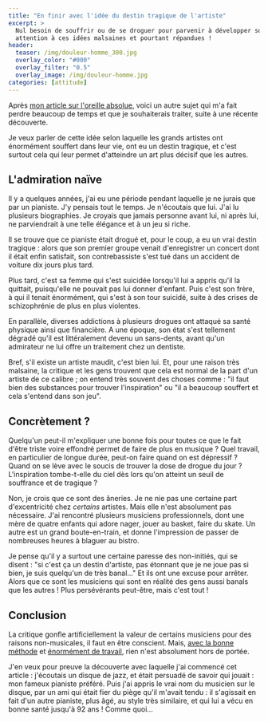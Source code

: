 ```yaml
---
title: "En finir avec l'idée du destin tragique de l'artiste"
excerpt: >
  Nul besoin de souffrir ou de se droguer pour parvenir à développer son art, 
  attention à ces idées malsaines et pourtant répandues !
header:
  teaser: /img/douleur-homme_300.jpg
  overlay_color: "#000"
  overlay_filter: "0.5"
  overlay_image: /img/douleur-homme.jpg
categories: [attitude]
---
```


Après [mon article sur l'oreille absolue][oreille-absolue], voici un autre 
sujet qui m'a fait perdre beaucoup de temps et que je souhaiterais traiter, 
suite à une récente découverte.

Je veux parler de cette idée selon laquelle les grands artistes ont énormément 
souffert dans leur vie, ont eu un destin tragique, et c'est surtout cela qui 
leur permet d'atteindre un art plus décisif que les autres.

## L'admiration naïve

Il y a quelques années, j'ai eu une période pendant laquelle je ne jurais que 
par un pianiste. J'y pensais tout le temps. Je n'écoutais que lui. J'ai lu 
plusieurs biographies. Je croyais que jamais personne avant lui, ni après lui, 
ne parviendrait à une telle élégance et à un jeu si riche.

Il se trouve que ce pianiste était drogué et, pour le coup, a eu un vrai destin 
tragique : alors que son premier groupe venait d'enregistrer un concert dont il 
était enfin satisfait, son contrebassiste s'est tué dans un accident de voiture 
dix jours plus tard.

Plus tard, c'est sa femme qui s'est suicidée lorsqu'il lui a appris qu'il la 
quittait, puisqu'elle ne pouvait pas lui donner d'enfant. Puis c'est son frère, 
à qui il tenait énormément, qui s'est à son tour suicidé, suite à des crises de 
schizophrénie de plus en plus violentes.

En parallèle, diverses addictions à plusieurs drogues ont attaqué sa santé 
physique ainsi que financière. A une époque, son état s'est tellement dégradé 
qu'il est littéralement devenu un sans-dents, avant qu'un admirateur ne lui 
offre un traitement chez un dentiste.

Bref, s'il existe un artiste maudit, c'est bien lui. Et, pour une raison très 
malsaine, la critique et les gens trouvent que cela est normal de la part d'un 
artiste de ce calibre ; on entend très souvent des choses comme : "il faut bien 
des substances pour trouver l'inspiration" ou "il a beaucoup souffert et cela 
s'entend dans son jeu".

## Concrètement ?

Quelqu'un peut-il m'expliquer une bonne fois pour toutes ce que le fait d'être 
triste voire effondré permet de faire de plus en musique ? Quel travail, en 
particulier de longue durée, peut-on faire quand on est dépressif ? Quand on se 
lève avec le soucis de trouver la dose de drogue du jour ? L'inspiration 
tombe-t-elle du ciel dès lors qu'on atteint un seuil de souffrance et de 
tragique ?

Non, je crois que ce sont des âneries. Je ne nie pas une certaine part 
d'excentricité chez *certains* artistes. Mais elle n'est absolument pas 
nécessaire. J'ai rencontré plusieurs musiciens professionnels, dont une mère de 
quatre enfants qui adore nager, jouer au basket, faire du skate. Un autre est 
un grand boute-en-train, et donne l'impression de passer de nombreuses heures à 
blaguer au bistro.

Je pense qu'il y a surtout une certaine paresse des non-initiés, qui se 
disent : "si c'est ça un destin d'artiste, pas étonnant que je ne joue pas si 
bien, je suis quelqu'un de très banal…" Et ils ont une excuse pour arrêter. 
Alors que ce sont les musiciens qui sont en réalité des gens aussi banals que 
les autres ! Plus persévérants peut-être, mais c'est tout !

## Conclusion

La critique gonfle artificiellement la valeur de certains musiciens pour des 
raisons non-musicales, il faut en être conscient. Mais, [avec la bonne 
méthode][attitude] et [énormément de travail][theorie], rien n'est absolument 
hors de portée.

J'en veux pour preuve la découverte avec laquelle j'ai commencé cet article : 
j'écoutais un disque de jazz, et était persuadé de savoir qui jouait : mon 
fameux pianiste préféré. Puis j'ai appris le vrai nom du musicien sur le 
disque, par un ami qui était fier du piège qu'il m'avait tendu : il s'agissait 
en fait d'un autre pianiste, plus âgé, au style très similaire, et qui lui a 
vécu en bonne santé jusqu'à 92 ans ! Comme quoi…

[oreille-absolue]:/oreille-absolue-ou-relative/
[stage-pro]:/stage-musicien-professionnel/
[attitude]:/attitude/
[theorie]:/theorie/
